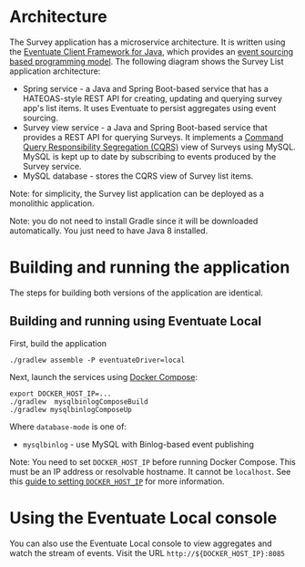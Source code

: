 # Architecture

The Survey application has a microservice architecture.
It is written using the [Eventuate Client Framework for Java](http://eventuate.io/docs/java/eventuate-client-framework-for-java.html), which provides an [event sourcing based programming model](http://eventuate.io/whyeventsourcing.html).
The following diagram shows the Survey List application architecture:


* Spring service - a Java and Spring Boot-based service that has a HATEOAS-style REST API for creating, updating and querying survey app's list items.
It uses Eventuate to persist aggregates using event sourcing.
* Survey view service - a Java and Spring Boot-based service that provides a REST API for querying Surveys.
It implements a [Command Query Responsibility Segregation (CQRS)](http://microservices.io/patterns/data/cqrs.html) view of Surveys using MySQL.
MySQL is kept up to date by subscribing to events produced by the Survey service.
* MySQL database - stores the CQRS view of Survey list items.

Note: for simplicity, the Survey list application can be deployed as a monolithic application.

Note: you do not need to install Gradle since it will be downloaded automatically.
You just need to have Java 8 installed.

# Building and running the application

The steps for building both versions of the application are identical.

## Building and running using Eventuate Local

First, build the application

```
./gradlew assemble -P eventuateDriver=local
```

Next, launch the services using [Docker Compose](https://docs.docker.com/compose/):

```
export DOCKER_HOST_IP=...
./gradlew  mysqlbinlogComposeBuild
./gradlew mysqlbinlogComposeUp
```

Where `database-mode` is one of:

* `mysqlbinlog` - use MySQL with Binlog-based event publishing


Note: You need to set `DOCKER_HOST_IP` before running Docker Compose.
This must be an IP address or resolvable hostname.
It cannot be `localhost`.
See this [guide to setting `DOCKER_HOST_IP`](http://eventuate.io/docs/usingdocker.html) for more information.



# Using the Eventuate Local console

You can also use the Eventuate Local console to view aggregates and watch the stream of events.
Visit the URL `http://${DOCKER_HOST_IP}:8085`




